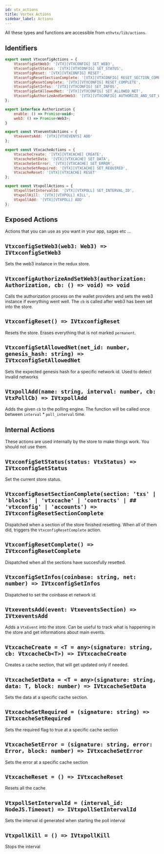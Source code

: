 ```yaml
---
id: vtx_actions
title: Vortex Actions
sidebar_label: Actions
---
```


All these types and functions are accessible from `ethvtx/lib/actions`.

## Identifiers

```jsx
export const VtxconfigActions = {
    VtxconfigSetWeb3: '[VTX][VTXCONFIG] SET_WEB3',
    VtxconfigSetStatus: '[VTX][VTXCONFIG] SET_STATUS',
    VtxconfigReset: '[VTX][VTXCONFIG] RESET',
    VtxconfigResetSectionComplete: '[VTX][VTXCONFIG] RESET_SECTION_COMPLETE',
    VtxconfigResetComplete: '[VTX][VTXCONFIG] RESET_COMPLETE',
    VtxconfigSetInfos: '[VTX][VTXCONFIG] SET_INFOS',
    VtxconfigSetAllowedNet: '[VTX][VTXCONFIG] SET_ALLOWED_NET',
    VtxconfigAuthorizeAndSetWeb3: '[VTX][VTXCONFIG] AUTHORIZE_AND_SET_WEB3'
};
```

```jsx
export interface Authorization {
    enable: () => Promise<void>;
    web3: () => Promise<Web3>;
}
```

```jsx
export const VtxeventsActions = {
    VtxeventsAdd: '[VTX][VTXEVENTS] ADD'
};
```

```jsx
export const VtxcacheActions = {
    VtxcacheCreate: '[VTX][VTXCACHE] CREATE',
    VtxcacheSetData: '[VTX][VTXCACHE] SET_DATA',
    VtxcacheSetError: '[VTX][VTXCACHE] SET_ERROR',
    VtxcacheSetRequired: '[VTX][VTXCACHE] SET_REQUIRED',
    VtxcacheReset: '[VTX][VTXCACHE] RESET'
};
```

```jsx
export const VtxpollActions = {
    VtxpollSetIntervalId: '[VTX][VTXPOLL] SET_INTERVAL_ID',
    VtxpollKill: '[VTX][VTXPOLL] KILL',
    VtxpollAdd: '[VTX][VTXPOLL] ADD'
};
```

## Exposed Actions

Actions that you can use as you want in your app, sagas etc ...

## `VtxconfigSetWeb3(web3: Web3) => IVtxconfigSetWeb3`

Sets the web3 instance in the redux store.

## `VtxconfigAuthorizeAndSetWeb3(authorization: Authorization, cb: () => void) => void`

Calls the authorization process on the wallet providers and sets the web3 instance if everything went well. The `cb` is called after web3 has been set into the store.

## `VtxconfigReset() => IVtxconfigReset`

Resets the store. Erases everything that is not marked `permanent`.

## `VtxconfigSetAllowedNet(net_id: number, genesis_hash: string) => IVtxconfigSetAllowedNet`

Sets the expected genesis hash for a specific network id. Used to detect invalid networks

## `VtxpollAdd(name: string, interval: number, cb: VtxPollCb) => IVtxpollAdd`

Adds the given `cb` to the polling engine. The function will be called once between `interval` * `poll_interval` time.

## Internal Actions

These actions are used internally by the store to make things work. You should not use them.

## `VtxconfigSetStatus(status: VtxStatus) => IVtxconfigSetStatus`

Set the current store status.

## `VtxconfigResetSectionComplete(section: 'txs' | 'blocks' | 'vtxcache' | 'contracts' | ## 'vtxconfig' | 'accounts') => IVtxconfigResetSectionComplete`

Dispatched when a section of the store finished resetting. When all of them did, triggers the `VtxconfigResetComplete` action.

## `VtxconfigResetComplete() => IVtxconfigResetComplete`

Dispatched when all the sections have succesfully resetted.

## `VtxconfigSetInfos(coinbase: string, net: number) => IVtxconfigSetInfos`

Dispatched to set the coinbase et network id.

## `VtxeventsAdd(event: VtxeventsSection) => IVtxeventsAdd`

Adds a `VtxEvent` into the store. Can be useful to track what is happening in the store and get informations about main events.

## `VtxcacheCreate = <T = any>(signature: string, cb: VtxcacheCb<T>) => IVtxcacheCreate`

Creates a cache section, that will get updated only if needed.

## `VtxcacheSetData = <T = any>(signature: string, data: T, block: number) => IVtxcacheSetData`

Sets the data at a specific cache section.

## `VtxcacheSetRequired = (signature: string) => IVtxcacheSetRequired`

Sets the required flag to true at a specific cache section

## `VtxcacheSetError = (signature: string, error: Error, block: number) => IVtxcacheSetError`

Sets the error at a specific cache section

## `VtxcacheReset = () => IVtxcacheReset`

Resets all the cache

## `VtxpollSetIntervalId = (interval_id: NodeJS.Timeout) => IVtxpollSetIntervalId`

Sets the interval id generated when starting the poll interval

## `VtxpollKill = () => IVtxpollKill`

Stops the interval

